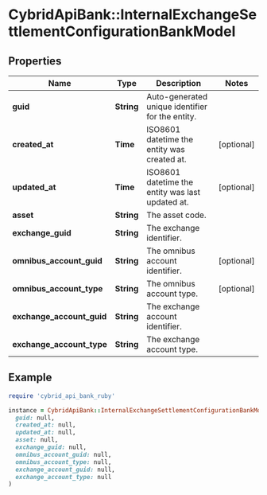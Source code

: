 # CybridApiBank::InternalExchangeSettlementConfigurationBankModel

## Properties

| Name | Type | Description | Notes |
| ---- | ---- | ----------- | ----- |
| **guid** | **String** | Auto-generated unique identifier for the entity. |  |
| **created_at** | **Time** | ISO8601 datetime the entity was created at. | [optional] |
| **updated_at** | **Time** | ISO8601 datetime the entity was last updated at. | [optional] |
| **asset** | **String** | The asset code. |  |
| **exchange_guid** | **String** | The exchange identifier. |  |
| **omnibus_account_guid** | **String** | The omnibus account identifier. | [optional] |
| **omnibus_account_type** | **String** | The omnibus account type. | [optional] |
| **exchange_account_guid** | **String** | The exchange account identifier. |  |
| **exchange_account_type** | **String** | The exchange account type. |  |

## Example

```ruby
require 'cybrid_api_bank_ruby'

instance = CybridApiBank::InternalExchangeSettlementConfigurationBankModel.new(
  guid: null,
  created_at: null,
  updated_at: null,
  asset: null,
  exchange_guid: null,
  omnibus_account_guid: null,
  omnibus_account_type: null,
  exchange_account_guid: null,
  exchange_account_type: null
)
```

